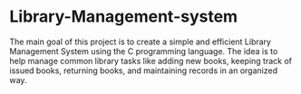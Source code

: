 # Library-Management-system
The main goal of this project is to create a simple and efficient Library Management System using the C programming language. The idea is to help manage common library tasks like adding new books, keeping track of issued books, returning books, and maintaining records in an organized way. 
